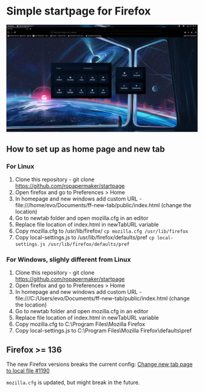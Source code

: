 # Simple startpage for Firefox
![](preview.png)

## How to set up as home page and new tab
### For Linux
1. Clone this repository - git clone https://github.com/ropapermaker/startpage
1. Open firefox and go to Preferences > Home
1. In homepage and new windows add custom URL - file:///home/evo/Documents/ff-new-tab/public/index.html (change the location)
1. Go to newtab folder and open mozilla.cfg in an editor
1. Replace file location of index.html in newTabURL variable
1. Copy mozilla.cfg to /usr/lib/firefox/ `cp mozilla.cfg /usr/lib/firefox`
1. Copy local-settings.js to /usr/lib/firefox/defaults/pref `cp local-settings.js /usr/lib/firefox/defaults/pref`

### For Windows, slighly different from Linux
1. Clone this repository - git clone https://github.com/ropapermaker/startpage
1. Open firefox and go to Preferences > Home
1. In homepage and new windows add custom URL - file:///C:/Users/evo/Documents/ff-new-tab/public/index.html (change the location)
1. Go to newtab folder and open mozilla.cfg in an editor
1. Replace file location of index.html in newTabURL variable
1. Copy mozilla.cfg to C:\Program Files\Mozilla Firefox
1. Copy local-settings.js to C:\Program Files\Mozilla Firefox\defaults\pref

## Firefox >= 136
The new Firefox versions breaks the current config: [Change new tab page to local file #1190](https://github.com/mozilla/policy-templates/discussions/1190)

`mozilla.cfg` is updated, but might break in the future.